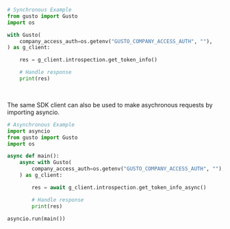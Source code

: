 <!-- Start SDK Example Usage [usage] -->
```python
# Synchronous Example
from gusto import Gusto
import os

with Gusto(
    company_access_auth=os.getenv("GUSTO_COMPANY_ACCESS_AUTH", ""),
) as g_client:

    res = g_client.introspection.get_token_info()

    # Handle response
    print(res)
```

</br>

The same SDK client can also be used to make asychronous requests by importing asyncio.
```python
# Asynchronous Example
import asyncio
from gusto import Gusto
import os

async def main():
    async with Gusto(
        company_access_auth=os.getenv("GUSTO_COMPANY_ACCESS_AUTH", ""),
    ) as g_client:

        res = await g_client.introspection.get_token_info_async()

        # Handle response
        print(res)

asyncio.run(main())
```
<!-- End SDK Example Usage [usage] -->
